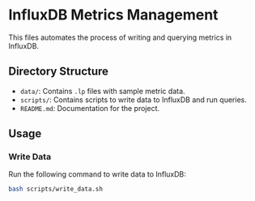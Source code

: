 # InfluxDB Metrics Management

This files automates the process of writing and querying metrics in InfluxDB.

## Directory Structure
- `data/`: Contains `.lp` files with sample metric data.
- `scripts/`: Contains scripts to write data to InfluxDB and run queries.
- `README.md`: Documentation for the project.

## Usage

### Write Data
Run the following command to write data to InfluxDB:
```bash
bash scripts/write_data.sh

